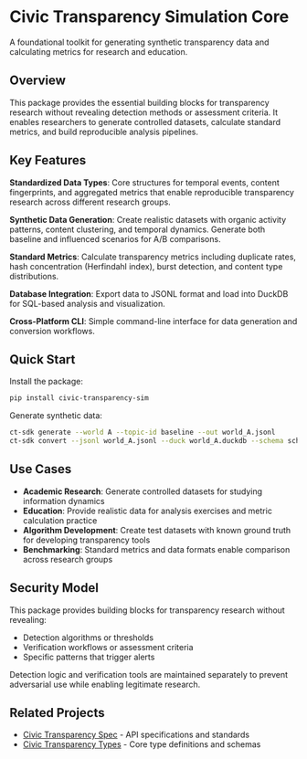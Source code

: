 # Civic Transparency Simulation Core

A foundational toolkit for generating synthetic transparency data and calculating metrics for research and education.

## Overview

This package provides the essential building blocks for transparency research without revealing detection methods or assessment criteria. It enables researchers to generate controlled datasets, calculate standard metrics, and build reproducible analysis pipelines.

## Key Features

**Standardized Data Types**: Core structures for temporal events, content fingerprints, and aggregated metrics that enable reproducible transparency research across different research groups.

**Synthetic Data Generation**: Create realistic datasets with organic activity patterns, content clustering, and temporal dynamics. Generate both baseline and influenced scenarios for A/B comparisons.

**Standard Metrics**: Calculate transparency metrics including duplicate rates, hash concentration (Herfindahl index), burst detection, and content type distributions.

**Database Integration**: Export data to JSONL format and load into DuckDB for SQL-based analysis and visualization.

**Cross-Platform CLI**: Simple command-line interface for data generation and conversion workflows.

## Quick Start

Install the package:

```bash
pip install civic-transparency-sim
```

Generate synthetic data:

```bash
ct-sdk generate --world A --topic-id baseline --out world_A.jsonl
ct-sdk convert --jsonl world_A.jsonl --duck world_A.duckdb --schema schema/schema.sql
```

## Use Cases

- **Academic Research**: Generate controlled datasets for studying information dynamics
- **Education**: Provide realistic data for analysis exercises and metric calculation practice  
- **Algorithm Development**: Create test datasets with known ground truth for developing transparency tools
- **Benchmarking**: Standard metrics and data formats enable comparison across research groups

## Security Model

This package provides building blocks for transparency research without revealing:
- Detection algorithms or thresholds
- Verification workflows or assessment criteria
- Specific patterns that trigger alerts

Detection logic and verification tools are maintained separately to prevent adversarial use while enabling legitimate research.

## Related Projects

- [Civic Transparency Spec](https://civic-interconnect.github.io/civic-transparency-spec/) - API specifications and standards
- [Civic Transparency Types](https://civic-interconnect.github.io/civic-transparency-types/) - Core type definitions and schemas
